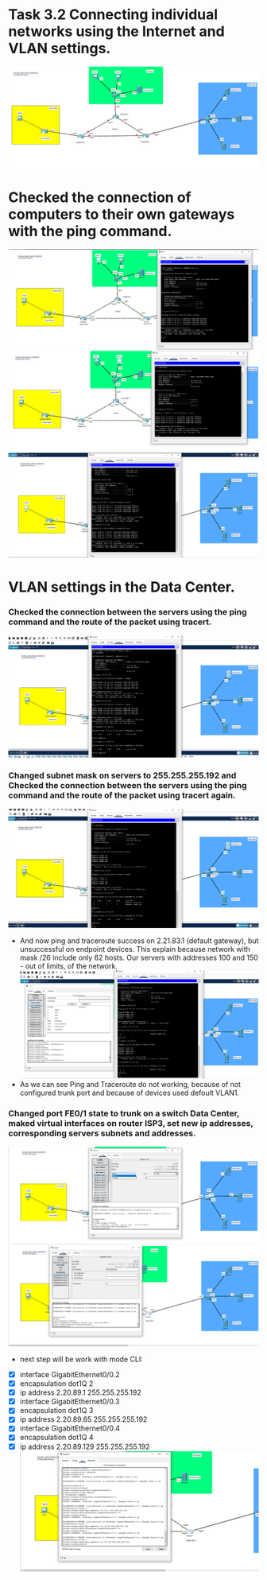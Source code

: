 # Task 3.2 Connecting individual networks using the Internet and VLAN settings.
![screen1](https://github.com/NikPryvalov/DevOps_online_Kharkiv_2022Q1Q2/blob/main/m3/task3.2/screen/screen1.png)

# Checked the connection of computers to their own gateways with the ping command.
![screen2](https://github.com/NikPryvalov/DevOps_online_Kharkiv_2022Q1Q2/blob/main/m3/task3.2/screen/screen2.png)
![screen3](https://github.com/NikPryvalov/DevOps_online_Kharkiv_2022Q1Q2/blob/main/m3/task3.2/screen/screen3.png)
![screen4](https://github.com/NikPryvalov/DevOps_online_Kharkiv_2022Q1Q2/blob/main/m3/task3.2/screen/screen4.png)

# VLAN settings in the Data Center.
### Checked the connection between the servers using the ping command and the route of the packet using tracert.
![screen5](https://github.com/NikPryvalov/DevOps_online_Kharkiv_2022Q1Q2/blob/main/m3/task3.2/screen/screen5.png)
### Changed subnet mask on servers to 255.255.255.192 and Checked the connection between the servers using the ping command and the route of the packet using tracert again.
![screen6](https://github.com/NikPryvalov/DevOps_online_Kharkiv_2022Q1Q2/blob/main/m3/task3.2/screen/screen6.png)
- And now ping and traceroute success on 2.21.83.1 (default gateway), but unsuccessful on endpoint devices. This explain because network with mask /26 include only 62 hosts. Our servers with addresses 100 and 150 - out of limits, of the network.
![screen7](https://github.com/NikPryvalov/DevOps_online_Kharkiv_2022Q1Q2/blob/main/m3/task3.2/screen/screen7.png)
- As we can see Ping and Traceroute do not working, because of not configured trunk port and because of devices used defoult VLAN1.
### Changed port FE0/1 state to trunk on a switch Data Center, maked virtual interfaces on router ISP3, set new ip addresses, corresponding servers subnets and addresses.
![screen8](https://github.com/NikPryvalov/DevOps_online_Kharkiv_2022Q1Q2/blob/main/m3/task3.2/screen/screen8.png)
![screen9](https://github.com/NikPryvalov/DevOps_online_Kharkiv_2022Q1Q2/blob/main/m3/task3.2/screen/screen9.png)
- next step will be work with mode CLI:

- [x] interface GigabitEthernet0/0.2
- [x] encapsulation dot1Q 2
- [x] ip address 2.20.89.1 255.255.255.192
- [x] interface GigabitEthernet0/0.3
- [x] encapsulation dot1Q 3
- [x] ip address 2.20.89.65 255.255.255.192
- [x] interface GigabitEthernet0/0.4
- [x] encapsulation dot1Q 4
- [x] ip address 2.20.89.129 255.255.255.192
![screen10](https://github.com/NikPryvalov/DevOps_online_Kharkiv_2022Q1Q2/blob/main/m3/task3.2/screen/screen10.png)
